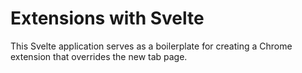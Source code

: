 # Extensions with Svelte

This Svelte application serves as a boilerplate for creating a Chrome extension that overrides the new tab page.
